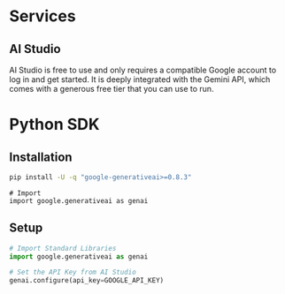 # Services
## AI Studio
AI Studio is free to use and only requires a compatible Google account to log in and get started. It is deeply 
integrated with the Gemini API, which comes with a generous free tier that you can use to run.

# Python SDK
## Installation
```bash
pip install -U -q "google-generativeai>=0.8.3"
```
```pyhont
# Import
import google.generativeai as genai
```

## Setup
```python
# Import Standard Libraries
import google.generativeai as genai

# Set the API Key from AI Studio
genai.configure(api_key=GOOGLE_API_KEY)
```